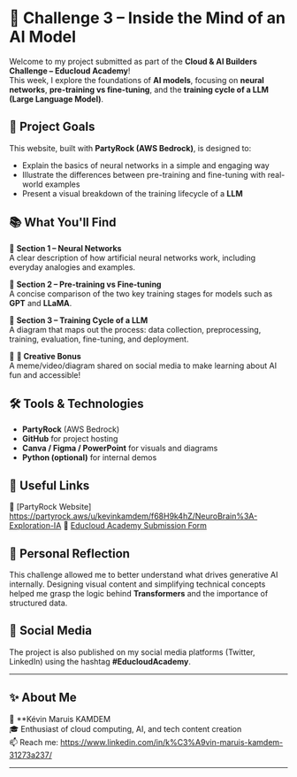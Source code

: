 # 🧠 Challenge 3 – Inside the Mind of an AI Model

Welcome to my project submitted as part of the **Cloud & AI Builders Challenge – Educloud Academy**!  
This week, I explore the foundations of **AI models**, focusing on **neural networks**, **pre-training vs fine-tuning**, and the **training cycle of a LLM (Large Language Model)**.

## 🚀 Project Goals

This website, built with **PartyRock (AWS Bedrock)**, is designed to:
- Explain the basics of neural networks in a simple and engaging way
- Illustrate the differences between pre-training and fine-tuning with real-world examples
- Present a visual breakdown of the training lifecycle of a **LLM**

## 📚 What You'll Find

🔹 **Section 1 – Neural Networks**  
A clear description of how artificial neural networks work, including everyday analogies and examples.

🔹 **Section 2 – Pre-training vs Fine-tuning**  
A concise comparison of the two key training stages for models such as **GPT** and **LLaMA**.

🔹 **Section 3 – Training Cycle of a LLM**  
A diagram that maps out the process: data collection, preprocessing, training, evaluation, fine-tuning, and deployment.

🔹 **🎁 Creative Bonus**  
A meme/video/diagram shared on social media to make learning about AI fun and accessible!

## 🛠️ Tools & Technologies

- **PartyRock** (AWS Bedrock)
- **GitHub** for project hosting
- **Canva / Figma / PowerPoint** for visuals and diagrams
- **Python (optional)** for internal demos

## 📎 Useful Links

🔗 [PartyRock Website] https://partyrock.aws/u/kevinkamdem/f68H9k4hZ/NeuroBrain%3A-Exploration-IA
🔗 [Educloud Academy Submission Form](https://forms.gle/ffSJyx6xXf7Dy4CA7)

## 🧠 Personal Reflection

This challenge allowed me to better understand what drives generative AI internally. Designing visual content and simplifying technical concepts helped me grasp the logic behind **Transformers** and the importance of structured data.

## 📣 Social Media

The project is also published on my social media platforms (Twitter, LinkedIn) using the hashtag **#EducloudAcademy**.

---

## ✨ About Me

👤 **Kévin Maruis KAMDEM  
🎓 Enthusiast of cloud computing, AI, and tech content creation  
📫 Reach me: https://www.linkedin.com/in/k%C3%A9vin-maruis-kamdem-31273a237/

---

